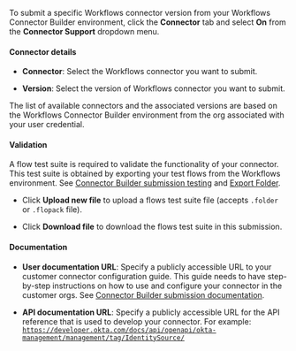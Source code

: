To submit a specific Workflows connector version from your Workflows Connector Builder environment, click the **Connector** tab and select **On** from the **Connector Support** dropdown menu.

#### Connector details

* **Connector**: Select the Workflows connector you want to submit.

* **Version**: Select the version of Workflows connector you want to submit.

The list of available connectors and the associated versions are based on the Workflows Connector Builder environment from the org associated with your user credential.

#### Validation

A flow test suite is required to validate the functionality of your connector. This test suite is obtained by exporting your test flows from the Workflows environment. See [Connector Builder submission testing](https://help.okta.com/okta_help.htm?type=wf&id=ext-third-party-test) and [Export Folder](https://help.okta.com/okta_help.htm?type=wf&id=ext-utility-method-exportgroup).

* Click **Upload new file** to upload a flows test suite file (accepts `.folder` or `.flopack` file).

* Click **Download file** to download the flows test suite in this submission.

#### Documentation

* **User documentation URL**: Specify a publicly accessible URL to your customer connector configuration guide. This guide needs to have step-by-step instructions on how to use and configure your connector in the customer orgs. See [Connector Builder submission documentation](https://help.okta.com/okta_help.htm?type=wf&id=ext-third-party-docs).

* **API documentation URL**: Specify a publicly accessible URL for the API reference that is used to develop your connector. For example: [`https://developer.okta.com/docs/api/openapi/okta-management/management/tag/IdentitySource/`](https://developer.okta.com/docs/api/openapi/okta-management/management/tag/IdentitySource/)